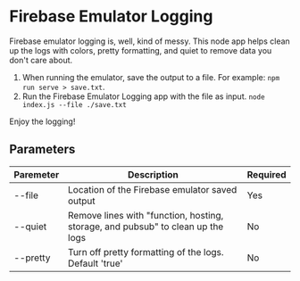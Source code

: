 # Firebase Emulator Logging

<!-- @import "[TOC]" {cmd="toc" depthFrom=1 depthTo=6 orderedList=false} -->

<!-- @import "[TOC]" {cmd="toc" depthFrom=1 depthTo=6 orderedList=false} -->

Firebase emulator logging is, well, kind of messy. This node app helps clean up the logs with colors, pretty formatting, and quiet to remove data you don't care about.

1. When running the emulator, save the output to a file. For example: `npm run serve > save.txt`.
2. Run the Firebase Emulator Logging app with the file as input. `node index.js --file ./save.txt`

Enjoy the logging!

## Parameters

| Paremeter | Description                                                                     | Required |
| --------- | ------------------------------------------------------------------------------- | -------- |
| --file    | Location of the Firebase emulator saved output                                  | Yes      |
| --quiet   | Remove lines with "function, hosting, storage, and pubsub" to clean up the logs | No       |
| --pretty  | Turn off pretty formatting of the logs. Default 'true'                          | No       |
